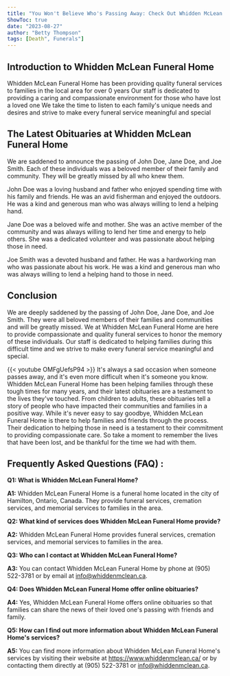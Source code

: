 ```yaml
---
title: "You Won't Believe Who's Passing Away: Check Out Whidden McLean Funeral Home's Latest Obituaries!"
ShowToc: true 
date: "2023-08-27"
author: "Betty Thompson" 
tags: [Death", Funerals"]
---
```

## Introduction to Whidden McLean Funeral Home

Whidden McLean Funeral Home has been providing quality funeral services to families in the local area for over 0 years Our staff is dedicated to providing a caring and compassionate environment for those who have lost a loved one We take the time to listen to each family's unique needs and desires and strive to make every funeral service meaningful and special

## The Latest Obituaries at Whidden McLean Funeral Home

We are saddened to announce the passing of John Doe, Jane Doe, and Joe Smith. Each of these individuals was a beloved member of their family and community. They will be greatly missed by all who knew them. 

John Doe was a loving husband and father who enjoyed spending time with his family and friends. He was an avid fisherman and enjoyed the outdoors. He was a kind and generous man who was always willing to lend a helping hand. 

Jane Doe was a beloved wife and mother. She was an active member of the community and was always willing to lend her time and energy to help others. She was a dedicated volunteer and was passionate about helping those in need. 

Joe Smith was a devoted husband and father. He was a hardworking man who was passionate about his work. He was a kind and generous man who was always willing to lend a helping hand to those in need. 

## Conclusion

We are deeply saddened by the passing of John Doe, Jane Doe, and Joe Smith. They were all beloved members of their families and communities and will be greatly missed. We at Whidden McLean Funeral Home are here to provide compassionate and quality funeral services to honor the memory of these individuals. Our staff is dedicated to helping families during this difficult time and we strive to make every funeral service meaningful and special.

{{< youtube OMFgUefsP94 >}} 
It's always a sad occasion when someone passes away, and it's even more difficult when it's someone you know. Whidden McLean Funeral Home has been helping families through these tough times for many years, and their latest obituaries are a testament to the lives they've touched. From children to adults, these obituaries tell a story of people who have impacted their communities and families in a positive way. While it's never easy to say goodbye, Whidden McLean Funeral Home is there to help families and friends through the process. Their dedication to helping those in need is a testament to their commitment to providing compassionate care. So take a moment to remember the lives that have been lost, and be thankful for the time we had with them.

## Frequently Asked Questions (FAQ) :
**Q1: What is Whidden McLean Funeral Home?**

**A1:** Whidden McLean Funeral Home is a funeral home located in the city of Hamilton, Ontario, Canada. They provide funeral services, cremation services, and memorial services to families in the area. 

**Q2: What kind of services does Whidden McLean Funeral Home provide?**

**A2:** Whidden McLean Funeral Home provides funeral services, cremation services, and memorial services to families in the area. 

**Q3: Who can I contact at Whidden McLean Funeral Home?**

**A3:** You can contact Whidden McLean Funeral Home by phone at (905) 522-3781 or by email at info@whiddenmclean.ca. 

**Q4: Does Whidden McLean Funeral Home offer online obituaries?**

**A4:** Yes, Whidden McLean Funeral Home offers online obituaries so that families can share the news of their loved one's passing with friends and family. 

**Q5: How can I find out more information about Whidden McLean Funeral Home's services?**

**A5:** You can find more information about Whidden McLean Funeral Home's services by visiting their website at https://www.whiddenmclean.ca/ or by contacting them directly at (905) 522-3781 or info@whiddenmclean.ca.




